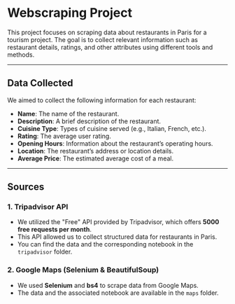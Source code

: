 # Webscraping Project

This project focuses on scraping data about restaurants in Paris for a tourism project. The goal is to collect relevant information such as restaurant details, ratings, and other attributes using different tools and methods.

---

## **Data Collected**
We aimed to collect the following information for each restaurant:
- **Name**: The name of the restaurant.
- **Description**: A brief description of the restaurant.
- **Cuisine Type**: Types of cuisine served (e.g., Italian, French, etc.).
- **Rating**: The average user rating.
- **Opening Hours**: Information about the restaurant’s operating hours.
- **Location**: The restaurant’s address or location details.
- **Average Price**: The estimated average cost of a meal.

---

## **Sources**
### **1. Tripadvisor API**
- We utilized the "Free" API provided by Tripadvisor, which offers **5000 free requests per month**.
- This API allowed us to collect structured data for restaurants in Paris.
- You can find the data and the corresponding notebook in the `tripadvisor` folder.

### **2. Google Maps (Selenium & BeautifulSoup)**
- We used **Selenium** and **bs4** to scrape data from Google Maps.
- The data and the associated notebook are available in the `maps` folder.
